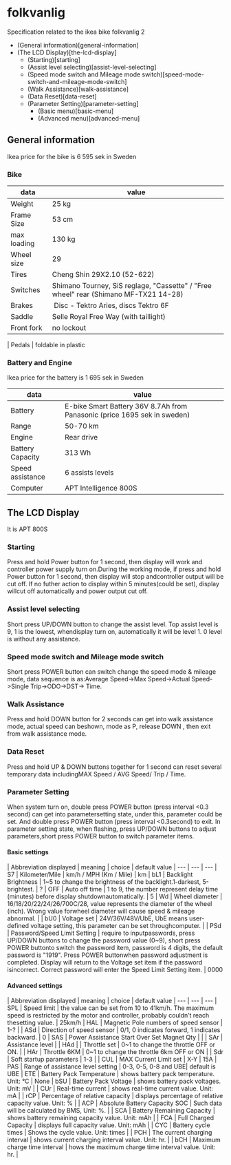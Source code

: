 # folkvanlig
Specification related to the ikea bike folkvanlig 2


  * (General information)[general-information]
  * (The LCD Display)[the-lcd-display]
    * (Starting)[starting]
    * (Assist level selecting)[assist-level-selecting]
    * (Speed mode switch and Mileage mode switch)[speed-mode-switch-and-mileage-mode-switch]
    * (Walk Assistance)[walk-assistance]
    * (Data Reset)[data-reset]
    * (Parameter Setting)[parameter-setting]
      * (Basic menu)[basic-menu]
      * (Advanced menu)[advanced-menu]
  
## General information

Ikea price for the bike is 6 595 sek in Sweden

### Bike

| data | value
| --- | --- 
| Weight   | 25 kg
| Frame Size  | 53 cm
| max loading  | 130 kg
| Wheel size    | 29
| Tires | Cheng Shin 29X2.10 (52-622)
| Switches | Shimano Tourney, SiS reglage, "Cassette" / "Free wheel" rear (Shimano MF-TX21 14-28)
| Brakes | Disc - Tektro Aries, discs Tektro 6F
| Saddle | Selle Royal Free Way (with taillight)
| Front fork | no lockout

| Pedals | foldable in plastic


### Battery and Engine

Ikea price for the battery is 1 695 sek in Sweden

| data | value
| --- | --- 
| Battery | E-bike Smart Battery 36V 8.7Ah from Panasonic (price 1695 sek in sweden)
| Range | 50-70 km
| Engine| Rear drive
| Battery Capacity | 313 Wh
| Speed assistance | 6 assists levels
| Computer | APT Intelligence 800S

## The LCD Display

It is APT 800S

### Starting

Press and hold Power button for 1 second, then display will work and controller power supply turn on.During the working mode, if press and hold Power button for 1 second, then display will stop andcontroller output will be cut off. If no futher action to display within 5 minutes(could be set), display willcut off automatically and power output cut off.

### Assist level selecting

Short press UP/DOWN button to change the assist level. Top assist level is 9, 1 is the lowest, whendisplay turn on, automatically it will be level 1. 0 level is without any assistance.

### Speed mode switch and Mileage mode switch

Short press POWER button can switch change the speed mode & mileage mode, data sequence is as:Average Speed->Max Speed->Actual Speed->Single Trip->ODO->DST-> Time.

### Walk Assistance

Press and hold DOWN button for 2 seconds can get into walk assistance mode, actual speed can beshown, mode as P, release DOWN , then exit from walk assistance mode.

### Data Reset

Press and hold UP & DOWN buttons together for 1 second can reset several temporary data includingMAX Speed / AVG Speed/ Trip / Time.

### Parameter Setting

When system turn on, double press POWER button (press interval <0.3 second) can get into parametersetting state, under this, parameter could be set. And double press POWER button (press interval <0.3second) to exit. In parameter setting state, when flashing, press UP/DOWN buttons to adjust parameters,short press POWER button to switch parameter items.

#### Basic settings


| Abbreviation displayed | meaning | choice | default value
| --- | --- | ---
| S7 | Kilometer/Mile |  km/h / MPH (Km / Mile) | km
| bL1 | Backlight Brightness | 1~5 to change the brightness of the backlight.1-darkest, 5-brightest. | ?
| OFF | Auto off time | 1 to 9, the number represent delay time (minutes) before display shutdownautomatically. | 5
| Wd | Wheel diameter | 16/18/20/22/24/26/700C/28, value represents the diameter of the wheel (inch). Wrong value forwheel diameter will cause speed & mileage abnormal. |
| bU0 | Voltage set | 24V/36V/48V/UbE, UbE means user-defined voltage setting, this parameter can be set throughcomputer. |
| PSd | Password/Speed Limit Setting | require to inputpasswords, press UP/DOWN buttons to change the password value (0~9), short press POWER buttonto switch the password item, password is 4 digits, the default password is "1919". Press POWER buttonwhen password adjustment is completed. Display will return to the Voltage set item if the password isincorrect. Correct password will enter the Speed Limit Setting item. | 0000

#### Advanced settings

| Abbreviation displayed | meaning | choice | default value
| --- | --- | ---
| SPL | Speed limit | the value can be set from 10 to 41km/h. The maximum speed is restricted by the motor and controller, probably couldn’t reach thesetting value. | 25km/h
| HAL | Magnetic Pole numbers of speed sensor | 1-? |
| ASd | Direction of speed sensor | 0/1, 0 indicates forward, 1 indicates backward. | 0
| SAS | Power Assistance Start Over Set Magnet Qty | |
| SAr | Assistance level |
| HAd | | Throttle set | 0~1 to change the throttle OFF or ON. |
| HAr | Throttle 6KM | 0~1 to change the throttle 6km OFF or ON | 
| Sdr | Soft startup parameters | 1-3 |
| CUL | MAX Current Limit set | X-Y |  15A
| PAS | Range of assistance level setting | 0-3, 0-5, 0-8 and UBE| default is UBE
| ETE | Battery Pack Temperature | shows battery pack temperature. Unit: °C | None
| bSU | Battery Pack Voltage | shows battery pack voltages. Unit: mV |
| CUr | Real-time current | shows real-time current value. Unit: mA |
| rCP | Percentage of relative capacity | displays percentage of relative capacity value. Unit: % | 
| ACP | Absolute Battery Capacity SOC |  Such data will be calculated by BMS, Unit: %. |
| SCA | Battery Remaining Capacity | shows battery remaining capacity value. Unit: mAh |
| FCA | Full Charged Capacity | displays full capacity value. Unit: mAh |
| CYC | Battery cycle times | Shows the cycle value. Unit: times | 
| PCH | The current charging interval | shows current charging interval value. Unit: hr. | 
| bCH | Maximum charge time interval | hows the maximum charge time interval value. Unit: hr. |



